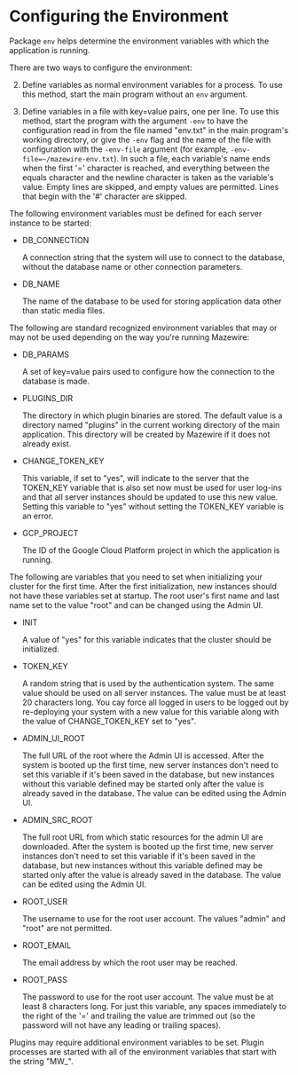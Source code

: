# Configuring the Environment

Package `env` helps determine the environment variables with which the application is running.

There are two ways to configure the environment:

2. Define variables as normal environment variables for a process. To use this method, start the
main program without an `env` argument.

1. Define variables in a file with key=value pairs, one per line. To use this method, start the
program with the argument `-env` to have the configuration read in from the file named "env.txt" in
the main program's working directory, or give the `-env` flag and the name of the file with
configuration with the `-env-file` argument (for example, `-env-file=~/mazewire-env.txt`). In such a
file, each variable's name ends when the first '=' character is reached, and everything between the
equals character and the newline character is taken as the variable's value. Empty lines are
skipped, and empty values are permitted. Lines that begin with the '#' character are skipped.


The following environment variables must be defined for each server instance to be started:

- DB_CONNECTION

  A connection string that the system will use to connect to the database, without the database name
  or other connection parameters.

- DB_NAME

  The name of the database to be used for storing application data other than static media files.


The following are standard recognized environment variables that may or may not be used depending on
the way you're running Mazewire:

- DB_PARAMS

  A set of key=value pairs used to configure how the connection to the database is made.

- PLUGINS_DIR

  The directory in which plugin binaries are stored. The default value is a directory named
  "plugins" in the current working directory of the main application. This directory will be
  created by Mazewire if it does not already exist.

- CHANGE_TOKEN_KEY

  This variable, if set to "yes", will indicate to the server that the TOKEN_KEY variable that is
  also set now must be used for user log-ins and that all server instances should be updated to use
  this new value. Setting this variable to "yes" without setting the TOKEN_KEY variable is an error.

- GCP_PROJECT

  The ID of the Google Cloud Platform project in which the application is running.


The following are variables that you need to set when initializing your cluster for the first time.
After the first initialization, new instances should not have these variables set at startup. The
root user's first name and last name set to the value "root" and can be changed using the Admin UI.

- INIT

  A value of "yes" for this variable indicates that the cluster should be initialized.

- TOKEN_KEY

  A random string that is used by the authentication system. The same value should be used on all
  server instances. The value must be at least 20 characters long. You cay force all logged in users
  to be logged out by re-deploying your system with a new value for this variable along with the
  value of CHANGE_TOKEN_KEY set to "yes".

- ADMIN_UI_ROOT

  The full URL of the root where the Admin UI is accessed. After the system is booted up the first
  time, new server instances don't need to set this variable if it's been saved in the database, but
  new instances without this variable defined may be started only after the value is already saved
  in the database. The value can be edited using the Admin UI.

- ADMIN_SRC_ROOT

  The full root URL from which static resources for the admin UI are downloaded. After the system is
  booted up the first time, new server instances don't need to set this variable if it's been saved
  in the database, but new instances without this variable defined may be started only after the
  value is already saved in the database. The value can be edited using the Admin UI.

- ROOT_USER

  The username to use for the root user account. The values "admin" and "root" are not permitted.

- ROOT_EMAIL

  The email address by which the root user may be reached.

- ROOT_PASS

  The password to use for the root user account. The value must be at least 8 characters long.
  For just this variable, any spaces immediately to the right of the '=' and trailing the value are
  trimmed out (so the password will not have any leading or trailing spaces).


Plugins may require additional environment variables to be set. Plugin processes are started with
all of the environment variables that start with the string "MW_".

